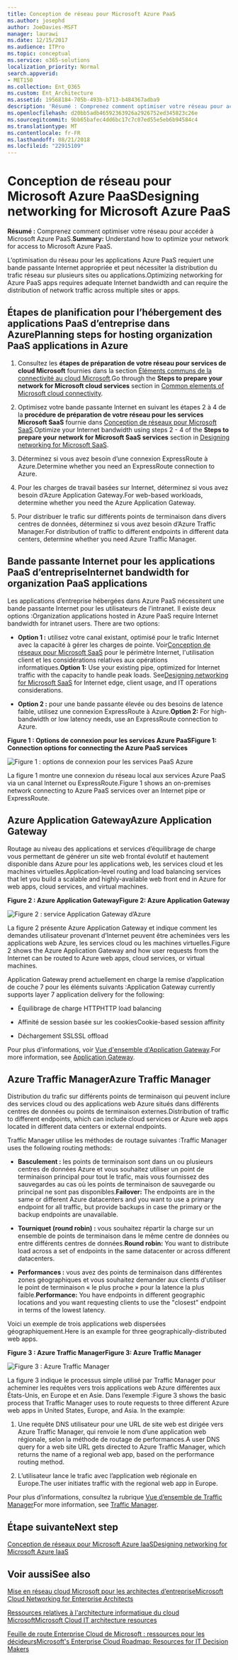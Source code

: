 ```yaml
---
title: Conception de réseau pour Microsoft Azure PaaS
ms.author: josephd
author: JoeDavies-MSFT
manager: laurawi
ms.date: 12/15/2017
ms.audience: ITPro
ms.topic: conceptual
ms.service: o365-solutions
localization_priority: Normal
search.appverid:
- MET150
ms.collection: Ent_O365
ms.custom: Ent_Architecture
ms.assetid: 19568184-705b-493b-b713-b484367adba9
description: 'Résumé : Comprenez comment optimiser votre réseau pour accéder à Microsoft Azure PaaS.'
ms.openlocfilehash: d20bb5adb46592363926a2926752ed345823c26e
ms.sourcegitcommit: 9bb65bafec4dd6bc17c7c07ed55e5eb6b94584c4
ms.translationtype: MT
ms.contentlocale: fr-FR
ms.lasthandoff: 08/21/2018
ms.locfileid: "22915109"
---
```

# <a name="designing-networking-for-microsoft-azure-paas"></a><span data-ttu-id="a6eff-103">Conception de réseau pour Microsoft Azure PaaS</span><span class="sxs-lookup"><span data-stu-id="a6eff-103">Designing networking for Microsoft Azure PaaS</span></span>

 <span data-ttu-id="a6eff-104">**Résumé :** Comprenez comment optimiser votre réseau pour accéder à Microsoft Azure PaaS.</span><span class="sxs-lookup"><span data-stu-id="a6eff-104">**Summary:** Understand how to optimize your network for access to Microsoft Azure PaaS.</span></span>
  
<span data-ttu-id="a6eff-105">L’optimisation du réseau pour les applications Azure PaaS requiert une bande passante Internet appropriée et peut nécessiter la distribution du trafic réseau sur plusieurs sites ou applications.</span><span class="sxs-lookup"><span data-stu-id="a6eff-105">Optimizing networking for Azure PaaS apps requires adequate Internet bandwidth and can require the distribution of network traffic across multiple sites or apps.</span></span>
  
## <a name="planning-steps-for-hosting-organization-paas-applications-in-azure"></a><span data-ttu-id="a6eff-106">Étapes de planification pour l’hébergement des applications PaaS d’entreprise dans Azure</span><span class="sxs-lookup"><span data-stu-id="a6eff-106">Planning steps for hosting organization PaaS applications in Azure</span></span>

1. <span data-ttu-id="a6eff-107">Consultez les **étapes de préparation de votre réseau pour services de cloud Microsoft** fournies dans la section [Éléments communs de la connectivité au cloud Microsoft](common-elements-of-microsoft-cloud-connectivity.md).</span><span class="sxs-lookup"><span data-stu-id="a6eff-107">Go through the **Steps to prepare your network for Microsoft cloud services** section in [Common elements of Microsoft cloud connectivity](common-elements-of-microsoft-cloud-connectivity.md).</span></span>
    
2. <span data-ttu-id="a6eff-108">Optimisez votre bande passante Internet en suivant les étapes 2 à 4 de la **procédure de préparation de votre réseau pour les services Microsoft SaaS** fournie dans [Conception de réseaux pour Microsoft SaaS](designing-networking-for-microsoft-saas.md).</span><span class="sxs-lookup"><span data-stu-id="a6eff-108">Optimize your Internet bandwidth using steps 2 - 4 of the **Steps to prepare your network for Microsoft SaaS services** section in [Designing networking for Microsoft SaaS](designing-networking-for-microsoft-saas.md).</span></span>
    
3. <span data-ttu-id="a6eff-109">Déterminez si vous avez besoin d’une connexion ExpressRoute à Azure.</span><span class="sxs-lookup"><span data-stu-id="a6eff-109">Determine whether you need an ExpressRoute connection to Azure.</span></span>
    
4. <span data-ttu-id="a6eff-110">Pour les charges de travail basées sur Internet, déterminez si vous avez besoin d’Azure Application Gateway.</span><span class="sxs-lookup"><span data-stu-id="a6eff-110">For web-based workloads, determine whether you need the Azure Application Gateway.</span></span>
    
5. <span data-ttu-id="a6eff-111">Pour distribuer le trafic sur différents points de terminaison dans divers centres de données, déterminez si vous avez besoin d’Azure Traffic Manager.</span><span class="sxs-lookup"><span data-stu-id="a6eff-111">For distribution of traffic to different endpoints in different data centers, determine whether you need Azure Traffic Manager.</span></span>
    
## <a name="internet-bandwidth-for-organization-paas-applications"></a><span data-ttu-id="a6eff-112">Bande passante Internet pour les applications PaaS d’entreprise</span><span class="sxs-lookup"><span data-stu-id="a6eff-112">Internet bandwidth for organization PaaS applications</span></span>

<span data-ttu-id="a6eff-p101">Les applications d’entreprise hébergées dans Azure PaaS nécessitent une bande passante Internet pour les utilisateurs de l’intranet. Il existe deux options :</span><span class="sxs-lookup"><span data-stu-id="a6eff-p101">Organization applications hosted in Azure PaaS require Internet bandwidth for intranet users. There are two options:</span></span>
  
- <span data-ttu-id="a6eff-p102">**Option 1 :** utilisez votre canal existant, optimisé pour le trafic Internet avec la capacité à gérer les charges de pointe. Voir[Conception de réseaux pour Microsoft SaaS](designing-networking-for-microsoft-saas.md) pour le périmètre Internet, l'utilisation client et les considérations relatives aux opérations informatiques.</span><span class="sxs-lookup"><span data-stu-id="a6eff-p102">**Option 1:** Use your existing pipe, optimized for Internet traffic with the capacity to handle peak loads. See[Designing networking for Microsoft SaaS](designing-networking-for-microsoft-saas.md) for Internet edge, client usage, and IT operations considerations.</span></span>
    
- <span data-ttu-id="a6eff-117">**Option 2 :** pour une bande passante élevée ou des besoins de latence faible, utilisez une connexion ExpressRoute à Azure.</span><span class="sxs-lookup"><span data-stu-id="a6eff-117">**Option 2:** For high-bandwidth or low latency needs, use an ExpressRoute connection to Azure.</span></span>
    
<span data-ttu-id="a6eff-118">**Figure 1 : Options de connexion pour les services Azure PaaS**</span><span class="sxs-lookup"><span data-stu-id="a6eff-118">**Figure 1: Connection options for connecting the Azure PaaS services**</span></span>

![Figure 1 : options de connexion pour les services PaaS Azure](media/Network-Poster/PaaS1.png)
  
<span data-ttu-id="a6eff-120">La figure 1 montre une connexion du réseau local aux services Azure PaaS via un canal Internet ou ExpressRoute.</span><span class="sxs-lookup"><span data-stu-id="a6eff-120">Figure 1 shows an on-premises network connecting to Azure PaaS services over an Internet pipe or ExpressRoute.</span></span>
  
## <a name="azure-application-gateway"></a><span data-ttu-id="a6eff-121">Azure Application Gateway</span><span class="sxs-lookup"><span data-stu-id="a6eff-121">Azure Application Gateway</span></span>

<span data-ttu-id="a6eff-122">Routage au niveau des applications et services d’équilibrage de charge vous permettant de générer un site web frontal évolutif et hautement disponible dans Azure pour les applications web, les services cloud et les machines virtuelles.</span><span class="sxs-lookup"><span data-stu-id="a6eff-122">Application-level routing and load balancing services that let you build a scalable and highly-available web front end in Azure for web apps, cloud services, and virtual machines.</span></span> 
  
<span data-ttu-id="a6eff-123">**Figure 2 : Azure Application Gateway**</span><span class="sxs-lookup"><span data-stu-id="a6eff-123">**Figure 2: Azure Application Gateway**</span></span>

![Figure 2 : service Application Gateway d’Azure](media/Network-Poster/PaaS2.png)
  
<span data-ttu-id="a6eff-125">La figure 2 présente Azure Application Gateway et indique comment les demandes utilisateur provenant d’Internet peuvent être acheminées vers les applications web Azure, les services cloud ou les machines virtuelles.</span><span class="sxs-lookup"><span data-stu-id="a6eff-125">Figure 2 shows the Azure Application Gateway and how user requests from the Internet can be routed to Azure web apps, cloud services, or virtual machines.</span></span>
  
<span data-ttu-id="a6eff-126">Application Gateway prend actuellement en charge la remise d’application de couche 7 pour les éléments suivants :</span><span class="sxs-lookup"><span data-stu-id="a6eff-126">Application Gateway currently supports layer 7 application delivery for the following:</span></span>
  
- <span data-ttu-id="a6eff-127">Équilibrage de charge HTTP</span><span class="sxs-lookup"><span data-stu-id="a6eff-127">HTTP load balancing</span></span>
    
- <span data-ttu-id="a6eff-128">Affinité de session basée sur les cookies</span><span class="sxs-lookup"><span data-stu-id="a6eff-128">Cookie-based session affinity</span></span>
    
- <span data-ttu-id="a6eff-129">Déchargement SSL</span><span class="sxs-lookup"><span data-stu-id="a6eff-129">SSL offload</span></span>
    
<span data-ttu-id="a6eff-130">Pour plus d'informations, voir [Vue d'ensemble d'Application Gateway](https://docs.microsoft.com/azure/application-gateway/application-gateway-introduction).</span><span class="sxs-lookup"><span data-stu-id="a6eff-130">For more information, see [Application Gateway](https://docs.microsoft.com/azure/application-gateway/application-gateway-introduction).</span></span>
  
## <a name="azure-traffic-manager"></a><span data-ttu-id="a6eff-131">Azure Traffic Manager</span><span class="sxs-lookup"><span data-stu-id="a6eff-131">Azure Traffic Manager</span></span>

<span data-ttu-id="a6eff-132">Distribution du trafic sur différents points de terminaison qui peuvent inclure des services cloud ou des applications web Azure situés dans différents centres de données ou points de terminaison externes.</span><span class="sxs-lookup"><span data-stu-id="a6eff-132">Distribution of traffic to different endpoints, which can include cloud services or Azure web apps located in different data centers or external endpoints.</span></span>
  
<span data-ttu-id="a6eff-133">Traffic Manager utilise les méthodes de routage suivantes :</span><span class="sxs-lookup"><span data-stu-id="a6eff-133">Traffic Manager uses the following routing methods:</span></span>
  
- <span data-ttu-id="a6eff-134">**Basculement :** les points de terminaison sont dans un ou plusieurs centres de données Azure et vous souhaitez utiliser un point de terminaison principal pour tout le trafic, mais vous fournissez des sauvegardes au cas où les points de terminaison de sauvegarde ou principal ne sont pas disponibles.</span><span class="sxs-lookup"><span data-stu-id="a6eff-134">**Failover:** The endpoints are in the same or different Azure datacenters and you want to use a primary endpoint for all traffic, but provide backups in case the primary or the backup endpoints are unavailable.</span></span>
    
- <span data-ttu-id="a6eff-135">**Tourniquet (round robin) :** vous souhaitez répartir la charge sur un ensemble de points de terminaison dans le même centre de données ou entre différents centres de données.</span><span class="sxs-lookup"><span data-stu-id="a6eff-135">**Round robin:** You want to distribute load across a set of endpoints in the same datacenter or across different datacenters.</span></span>
    
- <span data-ttu-id="a6eff-136">**Performances :** vous avez des points de terminaison dans différentes zones géographiques et vous souhaitez demander aux clients d'utiliser le point de terminaison « le plus proche » pour la latence la plus faible.</span><span class="sxs-lookup"><span data-stu-id="a6eff-136">**Performance:** You have endpoints in different geographic locations and you want requesting clients to use the "closest" endpoint in terms of the lowest latency.</span></span>
    
<span data-ttu-id="a6eff-137">Voici un exemple de trois applications web dispersées géographiquement.</span><span class="sxs-lookup"><span data-stu-id="a6eff-137">Here is an example for three geographically-distributed web apps.</span></span>
  
<span data-ttu-id="a6eff-138">**Figure 3 : Azure Traffic Manager**</span><span class="sxs-lookup"><span data-stu-id="a6eff-138">**Figure 3: Azure Traffic Manager**</span></span>

![Figure 3 : Azure Traffic Manager](media/Network-Poster/PaaS3.png)
  
<span data-ttu-id="a6eff-p103">La figure 3 indique le processus simple utilisé par Traffic Manager pour acheminer les requêtes vers trois applications web Azure différentes aux États-Unis, en Europe et en Asie. Dans l’exemple :</span><span class="sxs-lookup"><span data-stu-id="a6eff-p103">Figure 3 shows the basic process that Traffic Manager uses to route requests to three different Azure web apps in United States, Europe, and Asia. In the example:</span></span>
  
1. <span data-ttu-id="a6eff-142">Une requête DNS utilisateur pour une URL de site web est dirigée vers Azure Traffic Manager, qui renvoie le nom d’une application web régionale, selon la méthode de routage de performances.</span><span class="sxs-lookup"><span data-stu-id="a6eff-142">A user DNS query for a web site URL gets directed to Azure Traffic Manager, which returns the name of a regional web app, based on the performance routing method.</span></span>
    
2. <span data-ttu-id="a6eff-143">L’utilisateur lance le trafic avec l’application web régionale en Europe.</span><span class="sxs-lookup"><span data-stu-id="a6eff-143">The user initiates traffic with the regional web app in Europe.</span></span>
    
<span data-ttu-id="a6eff-144">Pour plus d’informations, consultez la rubrique [Vue d’ensemble de Traffic Manager](https://docs.microsoft.com/azure/traffic-manager/traffic-manager-overview)</span><span class="sxs-lookup"><span data-stu-id="a6eff-144">For more information, see [Traffic Manager](https://docs.microsoft.com/azure/traffic-manager/traffic-manager-overview).</span></span>

## <a name="next-step"></a><span data-ttu-id="a6eff-145">Étape suivante</span><span class="sxs-lookup"><span data-stu-id="a6eff-145">Next step</span></span>

[<span data-ttu-id="a6eff-146">Conception de réseaux pour Microsoft Azure IaaS</span><span class="sxs-lookup"><span data-stu-id="a6eff-146">Designing networking for Microsoft Azure IaaS</span></span>](designing-networking-for-microsoft-azure-iaas.md)
 
## <a name="see-also"></a><span data-ttu-id="a6eff-147">Voir aussi</span><span class="sxs-lookup"><span data-stu-id="a6eff-147">See also</span></span>

[<span data-ttu-id="a6eff-148">Mise en réseau cloud Microsoft pour les architectes d’entreprise</span><span class="sxs-lookup"><span data-stu-id="a6eff-148">Microsoft Cloud Networking for Enterprise Architects</span></span>](microsoft-cloud-networking-for-enterprise-architects.md)
  
[<span data-ttu-id="a6eff-149">Ressources relatives à l'architecture informatique du cloud Microsoft</span><span class="sxs-lookup"><span data-stu-id="a6eff-149">Microsoft Cloud IT architecture resources</span></span>](microsoft-cloud-it-architecture-resources.md)

[<span data-ttu-id="a6eff-150">Feuille de route Enterprise Cloud de Microsoft : ressources pour les décideurs</span><span class="sxs-lookup"><span data-stu-id="a6eff-150">Microsoft's Enterprise Cloud Roadmap: Resources for IT Decision Makers</span></span>](https://sway.com/FJ2xsyWtkJc2taRD)



